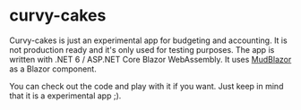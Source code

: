 # curvy-cakes

Curvy-cakes is just an experimental app for budgeting and accounting. It is not production ready and it's only used for testing purposes.
The app is written with .NET 6 / ASP.NET Core Blazor WebAssembly. It uses [MudBlazor](https://mudblazor.com/) as a Blazor component.

You can check out the code and play with it if you want. Just keep in mind that it is a experimental app ;). 
